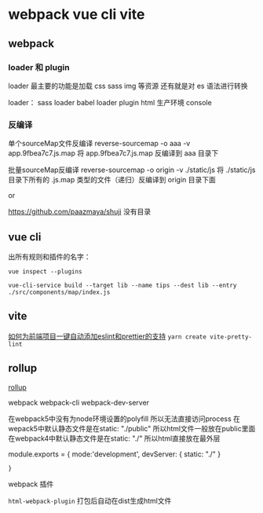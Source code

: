 <!--
 * @Descripttion: 
 * @version: 
 * @Author: zl
 * @Date: 2023-03-22 09:13:43
 * @LastEditors: zl
 * @LastEditTime: 2023-03-22 09:29:57
-->
# webpack vue cli vite



## webpack

### loader 和 plugin

loader 最主要的功能是加载 css sass img 等资源
还有就是对 es 语法进行转换

loader： sass loader babel loader
plugin html 生产环境 console



### 反编译

单个sourceMap文件反编译
reverse-sourcemap -o aaa -v app.9fbea7c7.js.map
将 app.9fbea7c7.js.map 反编译到 aaa 目录下

批量sourceMap反编译
reverse-sourcemap -o origin -v ./static/js
将 ./static/js目录下所有的 .js.map 类型的文件（递归）反编译到 origin 目录下面


or 

https://github.com/paazmaya/shuji 没有目录

## vue cli

出所有规则和插件的名字：

`vue inspect --plugins `

`vue-cli-service build --target lib --name tips --dest lib --entry ./src/components/map/index.js`


## vite

[如何为前端项目一键自动添加eslint和prettier的支持](https://juejin.cn/post/7113563466211786783)
`yarn create vite-pretty-lint`





## rollup 

[rollup](https://www.rollupjs.com/#installing-rollup-locally)



webpack  webpack-cli webpack-dev-server


在webpack5中没有为node环境设置的polyfill 所以无法直接访问process
在wepack5中默认静态文件是在static: "./public"  所以html文件一般放在public里面
在webpack4中默认静态文件是在static: "./" 所以html直接放在最外层

module.exports = { 
    mode:'development',
    devServer: {
		static: "./"
	}
    
    }



webpack 插件

`html-webpack-plugin` 打包后自动在dist生成html文件